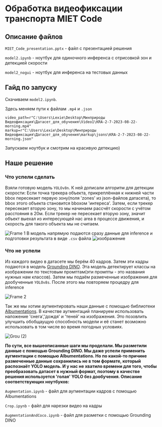 # Обработка видеофиксации транспорта MIET Code

## Описание файлов
```MIET_Code_presentation.pptx``` - файл с презентацией решения

```model2.ipynb``` - ноутбук для одиночного инференса с отрисовкой зон и детекцией скорости

```model2_nogui``` - ноутбук для инференса на тестовых данных

## Гайд по запуску
Скачиваем ```model2.ipynb```. 

Здесь меняем пути к файлам ```.mp4``` и ```.json```
```
video_path=r"C:\Users\Lexie\Desktop\Минприроды Видеофиксация\Датасет_для_обучения\Video1\KRA-2-7-2023-08-22-morning.mp4"
markup=r"C:\Users\Lexie\Desktop\Минприроды Видеофиксация\Датасет_для_обучения\markup\jsons\KRA-2-7-2023-08-22-morning.json"
```
Запускаем ноутбук и смотрим на красивую детекцию)
## Наше решение 
### Что успели сделать
Взяли готовую модель ```YOLOv8n```. К ней дописали алгоритм для детекции скорости: Если точка трекера объекта, прикреплённая к нижней части bbox пересекает первую  зону(поля 'zones' из json-файлов датасета), то bbox этого объекта становится bboxом 'интереса'. Затем, если трекер пересекает вторую зону, то мы начинаем рассчёт скорости с учётом расстояния в 20м. Если трекер не пересекает вторую зону, значит объект выехал из интересующей нас area в процессе движения, и скорость для такого объекта мы не считаем.

![Frame 1](https://github.com/Nikevich/Hak_MIET_Code/assets/111390447/056cb845-74eb-4934-ad30-0032bfd61a90)
В модель напрямую подаются сразу данные для inference и подготовки результата в виде ```.csv``` файла
![изображение](https://github.com/Nikevich/Hak_MIET_Code/assets/111390447/045cc763-b62f-43a8-9db7-2112b8452881)


### Что не успели
Из каждого видео в датасете мы берём 40 кадров. Затем эти кадры подаются в модель [Grounding DINO](https://github.com/IDEA-Research/GroundingDINO). Эта модель детектирует классы на изображении по текстовым промптам(эти промпты - это названия нужных нам классов). Затем мы подаём размеченные изображения для дообученные ```YOLOv8s```. После этого мы повторяем процедру для inference

![Frame 2](https://github.com/Nikevich/Hak_MIET_Code/assets/111390447/f050a325-7fd6-4958-9e00-367c9a29f92e)

Так же мы хотим аугментировать наши данные с помощью библиотеки [Albumentations](https://github.com/albumentations-team/albumentations). В качестве аугментаций планируем использовать наложение 'снега','дождя' и 'теней' на изображения. Это позовлить улучшить обобщаущую способность модели и её станет возможно использовать в том числе во время погодных условиях. 

![Grou (2)](https://github.com/Nikevich/Hak_MIET_Code/assets/111390447/83c8b8fe-3b7a-422e-a86e-191179fd5175)

**По сути, все вышеописанные шаги мы проделали. Мы разметили данные с помощью Grounding DINO. Мы даже успели применить аугментации с помощью Albumentations. Но по какой-то причине размеченные данные сохранились не в том формате, который распознаёт YOLO модель. И у нас не хватило времени для того, чтобы преобразовать датасет в нужный формат, поэтому в качестве решения используется 'голая' YOLO без дообучения. Описание соответствующих ноутбуков:**

```Augmentation.ipynb``` - файл для аугментации кадров с помощью Albumentations

```Crop.ipynb``` - файл для нарезки видео на кадры 

```AugmentationAndCoco.ipynb``` - файл для разметки с помощью Grounding DINO
